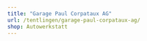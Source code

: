 ```yaml
---
title: "Garage Paul Corpataux AG"
url: /tentlingen/garage-paul-corpataux-ag/
shop: Autowerkstatt
---
```


